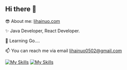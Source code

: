 ## Hi there 👋

<!--
**leehainuo/Leehainuo** is a ✨ _special_ ✨ repository because its `README.md` (this file) appears on your GitHub profile.

Here are some ideas to get you started:

- 🔭 I’m currently working on ...
- 🌱 I’m currently learning ...
- 👯 I’m looking to collaborate on ...
- 🤔 I’m looking for help with ...
- 💬 Ask me about ...
- 📫 How to reach me: ...
- 😄 Pronouns: ...
- ⚡ Fun fact: ...
-->
😎 About me: [lihainuo.com](https://www.lihainuo.com/)

✨ Java Developer, React Developer.

📖 Learning Go....

📫 You can reach me via email lihainuo0502@gmail.com


[![My Skills](https://skillicons.dev/icons?i=nextjs,react,tailwind,spring&theme=dark)](https://skillicons.dev)
[![My Skills](https://skillicons.dev/icons?i=rabbitmq,redis,mysql,go,docker&theme=dark)](https://skillicons.dev)
